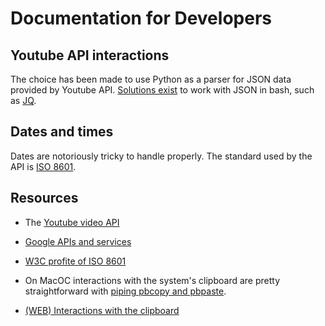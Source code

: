 # Documentation for Developers

## Youtube API interactions

The choice has been made to use Python as a parser for JSON data provided by Youtube API. [Solutions exist](https://stackoverflow.com/questions/1955505/parsing-json-with-unix-tools) to work with JSON in bash, such as [JQ](https://jqlang.github.io/jq/tutorial/).

## Dates and times

Dates are notoriously tricky to handle properly. The standard used by the API is [ISO 8601](https://en.wikipedia.org/wiki/ISO_8601).

## Resources

-   The [Youtube video API](https://developers.google.com/youtube/v3/docs/videos)

-   [Google APIs and services](https://console.cloud.google.com/apis/credentials)

-   [W3C profite of ISO 8601](https://www.w3.org/TR/NOTE-datetime)

-   On MacOC interactions with the system's clipboard are pretty straightforward with [piping pbcopy and pbpaste](https://stackoverflow.com/questions/749544/pipe-to-from-the-clipboard-in-a-bash-script).

-   [(WEB) Interactions with the clipboard](https://developer.mozilla.org/en-US/docs/Mozilla/Add-ons/WebExtensions/Interact_with_the_clipboard)
